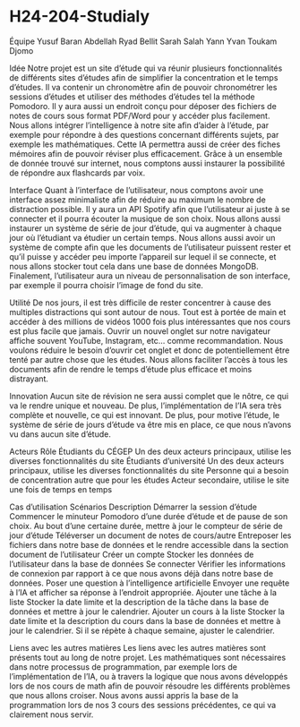 # H24-204-Studialy


Équipe
Yusuf Baran
Abdellah Ryad Bellit
Sarah Salah
Yann Yvan Toukam Djomo

Idée
Notre projet est un site d’étude qui va réunir plusieurs fonctionnalités de différents sites d’études afin de simplifier la concentration et le temps d’études. Il va contenir un chronomètre afin de pouvoir chronométrer les sessions d’études et utiliser des méthodes d’études tel la méthode Pomodoro. Il y aura aussi un endroit conçu pour déposer des fichiers de notes de cours sous format PDF/Word pour y accéder plus facilement. Nous allons intégrer l’intelligence à notre site afin d’aider à l’étude, par exemple pour répondre à des questions concernant différents sujets, par exemple les mathématiques. Cette IA permettra aussi de créer des fiches mémoires afin de pouvoir réviser plus efficacement. Grâce à un ensemble de donnée trouvé sur internet, nous comptons aussi instaurer la possibilité de répondre aux flashcards par voix.

Interface
Quant à l’interface de l’utilisateur, nous comptons avoir une interface assez minimaliste afin de réduire au maximum le nombre de distraction possible. Il y aura un API Spotify afin que l’utilisateur ai juste à se connecter et il pourra écouter la musique de son choix. Nous allons aussi instaurer un système de série de jour d’étude, qui va augmenter à chaque jour où l’étudiant va étudier un certain temps. Nous allons aussi avoir un système de compte afin que les documents de l’utilisateur puissent rester et qu’il puisse y accéder peu importe l’appareil sur lequel il se connecte, et nous allons stocker tout cela dans une base de données MongoDB. Finalement, l’utilisateur aura un niveau de personnalisation de son interface, par exemple il pourra choisir l’image de fond du site.



Utilité
De nos jours, il est très difficile de rester concentrer à cause des multiples distractions qui sont autour de nous. Tout est à portée de main et accéder à des millions de vidéos 1000 fois plus intéressantes que nos cours est plus facile que jamais. Ouvrir un nouvel onglet sur notre navigateur affiche souvent YouTube, Instagram, etc… comme recommandation. Nous voulons réduire le besoin d’ouvrir cet onglet et donc de potentiellement être tenté par autre chose que les études. Nous allons faciliter l’accès à tous les documents afin de rendre le temps d’étude plus efficace et moins distrayant. 

Innovation
Aucun site de révision ne sera aussi complet que le nôtre, ce qui va le rendre unique et nouveau. De plus, l’implémentation de l’IA sera très complète et nouvelle, ce qui est innovant. De plus, pour motive l’étude, le système de série de jours d’étude va être mis en place, ce que nous n’avons vu dans aucun site d’étude.

Acteurs	                                                            Rôle
Étudiants du CÉGEP	                                                Un des deux acteurs principaux, utilise les diverses fonctionnalités du site
Étudiants d’université	                                            Un des deux acteurs principaux, utilise les diverses fonctionnalités du site
Personne qui a besoin de concentration autre que pour les études	  Acteur secondaire, utilise le site une fois de temps en temps


Cas d’utilisation
Scénarios	                                            Description
Démarrer la session d’étude	                          Commencer le minuteur Pomodoro d’une durée d’étude et de pause de son choix. Au bout d’une certaine durée, mettre à jour le compteur de série de jour d’étude
Téléverser un document de notes de cours/autre	      Entreposer les fichiers dans notre base de données et le rendre accessible dans la section document de l’utilisateur
Créer un compte	                                      Stocker les données de l’utilisateur dans la base de données
Se connecter	                                        Vérifier les informations de connexion par rapport à ce que nous avons déjà dans notre base de données.
Poser une question à l’intelligence artificielle	    Envoyer une requête à l’IA et afficher sa réponse à l’endroit appropriée.
Ajouter une tâche à la liste	                        Stocker la date limite et la description de la tâche dans la base de données et mettre à jour le calendrier.
Ajouter un cours à la liste	                          Stocker la date limite et la description du cours dans la base de données et mettre à jour le calendrier. Si il se répète à chaque semaine, ajuster le calendrier.


Liens avec les autres matières
Les liens avec les autres matières sont présents tout au long de notre projet. Les mathématiques sont nécessaires dans notre processus de programmation, par exemple lors de l’implémentation de l’IA, ou à travers la logique que nous avons développés lors de nos cours de math afin de pouvoir résoudre les différents problèmes que nous allons croiser. Nous avons aussi appris la base de la programmation lors de nos 3 cours des sessions précédentes, ce qui va clairement nous servir. 
